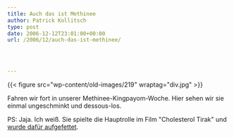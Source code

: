 ```yaml
---
title: Auch das ist Methinee
author: Patrick Kollitsch
type: post
date: 2006-12-12T23:01:00+00:00
url: /2006/12/auch-das-ist-methinee/




---
```

{{< figure src="wp-content/old-images/219" wraptag="div.jpg" >}}

Fahren wir fort in unserer Methinee-Kingpayom-Woche. Hier sehen wir sie einmal ungeschminkt und dessous-los.

PS: Jaja. Ich weiß. Sie spielte die Hauptrolle im Film "Cholesterol Tirak" und [wurde dafür aufgefettet][1].

 [1]: http://www.themakeupgallery.info/character/fat/cintathai.htm
